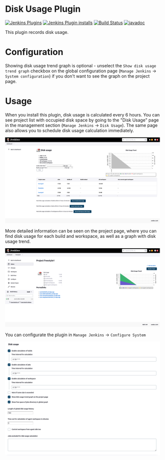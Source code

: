 Disk Usage Plugin
=========================

[![Jenkins Plugins](https://img.shields.io/jenkins/plugin/v/disk-usage)](https://github.com/jenkinsci/disk-usage-plugin/releases)
[![Jenkins Plugin installs](https://img.shields.io/jenkins/plugin/i/disk-usage)](https://plugins.jenkins.io/disk-usage)
[![Build Status](https://ci.jenkins.io/buildStatus/icon?job=Plugins/disk-usage-plugin/master)](https://ci.jenkins.io/blue/organizations/jenkins/Plugins%2Fdisk-usage-plugin/branches)
[![javadoc](https://img.shields.io/badge/javadoc-available-brightgreen.svg)](https://javadoc.jenkins.io/plugin/disk-usage/)

This plugin records disk usage.

# Configuration

Showing disk usage trend graph is optional - unselect the `Show disk usage trend graph` checkbox on the global configuration page (`Manage Jenkins` -> `System configuration`) if you don't want to see the graph on the project page.

# Usage

When you install this plugin, disk usage is calculated every 6 hours. You can see project list with occupied disk space by going to the "Disk Usage" page in the management section (`Manage Jenkins` -> `Disk Usage`). The same page also allows you to schedule disk usage calculation immediately.
  
![](docs/images/du-overview.png)

More detailed information can be seen on the project page, where you can find disk usage for each build and workspace, as well as a graph with disk usage trend.
  
![](docs/images/du-project.png)

You can configurate the plugin in `Manage Jenkins` -> `Configure System`

![](docs/images/du-configuration.png)